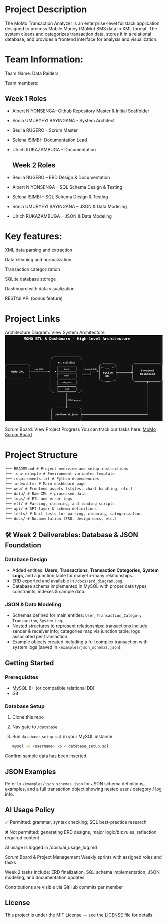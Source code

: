 # Project Description

The MoMo Transaction Analyzer is an enterprise-level fullstack application designed to process Mobile Money (MoMo) SMS data in XML format. The system cleans and categorizes transaction data, stores it in a relational database, and provides a frontend interface for analysis and visualization.


# Team Information:
Team Name: Data Raiders

Team members:
 ## Week 1 Roles
- Albert NIYONSENGA- Github Repository Master & Initial Scaffolder 
- Sonia UMUBYEYI BAYINGANA - System Architect
- Beulla RUGERO - Scrum Master
- Selena ISIMBI- Documentation Lead 
- Ulrich RUKAZAMBUGA - Documentation

  ## Week 2 Roles
- Beulla RUGERO – ERD Design & Documentation  
- Albert NIYONSENGA – SQL Schema Design & Testing  
- Selena ISIMBI – SQL Schema Design & Testing  
- Sonia UMUBYEYI BAYINGANA – JSON & Data Modeling  
- Ulrich RUKAZAMBUGA – JSON & Data Modeling 

# Key features:

XML data parsing and extraction

Data cleaning and normalization

Transaction categorization

SQLite database storage

Dashboard with data visualization

RESTful API (bonus feature)

# Project Links 
Architecture Diagram: View System Architecture 
![System Architecture](docs/architecture.png)

Scrum Board: View Project Progress
You can track our tasks here: [MoMo Scrum Board](https://github.com/users/brugero/projects/2/views/1)


# Project Structure

```
├── README.md # Project overview and setup instructions
├── .env.example # Environment variables template
├── requirements.txt # Python dependencies
├── index.html # Main dashboard page
├── web/ # Frontend assets (styles, chart handling, etc.)
├── data/ # Raw XML + processed data
├── logs/ # ETL and error logs
├── etl/ # Parsing, cleaning, and loading scripts
├── api/ # API layer & schema definitions
├── tests/ # Unit tests for parsing, cleaning, categorization
└── docs/ # Documentation (ERD, design docs, etc.)
```
## 🛠 Week 2 Deliverables: Database & JSON Foundation  

### Database Design  
- Added entities: **Users**, **Transactions**, **Transaction Categories**, **System Logs**, and a junction table for many-to-many relationships.  
- ERD exported and available in `/docs/erd_diagram.png`.  
- Database schema implemented in MySQL with proper data types, constraints, indexes & sample data.  

### JSON & Data Modeling  
- Schemas defined for main entities: `User`, `Transaction_Category`, `Transaction`, `System_Log`.  
- Nested structures to represent relationships: transactions include sender & receiver info; categories map via junction table; logs associated per transaction.  
- Example objects created including a full complex transaction with system logs (saved in `/examples/json_schemas.json`).  


## Getting Started
### Prerequisites  
- MySQL 8+ (or compatible relational DB)  
- Git  

### Database Setup  
1. Clone this repo  
2. Navigate to `/database`  
3. Run `database_setup.sql` in your MySQL instance
  
   ```sh
   mysql -u <username> -p < database_setup.sql
Confirm sample data has been inserted

## JSON Examples
Refer to `/examples/json_schemas.json` for JSON schema definitions, examples, and a full transaction object showing nested user / category / log info.

## AI Usage Policy
✅ Permitted: grammar, syntax checking; SQL best-practice research

❌ Not permitted: generating ERD designs, major logic/biz rules, reflection required content

AI usage is logged in /docs/ai_usage_log.md

Scrum Board & Project Management
Weekly sprints with assigned roles and tasks

Week 2 tasks include: ERD finalization, SQL schema implementation, JSON modeling, and documentation updates

Contributions are visible via GitHub commits per member

## License
This project is under the MIT License — see the [LICENSE](./LICENSE) file for details.

